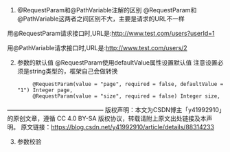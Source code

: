 1. @RequestParam和@PathVariable注解的区别
@RequestParam和@PathVariable这两者之间区别不大，主要是请求的URL不一样

用@RequestParam请求接口时,URL是:http://www.test.com/users?userId=1

用@PathVariable请求接口时,URL是:http://www.test.com/users/2

2. 参数的默认值
@RequestParam使用defaultValue属性设置默认值
注意设置必须是string类型的，框架自己会做转换

			@RequestParam(value = "page", required = false, defaultValue = "1") Integer page,
			@RequestParam(value = "size", required = false) Integer size,
————————————————
版权声明：本文为CSDN博主「y41992910」的原创文章，遵循 CC 4.0 BY-SA 版权协议，转载请附上原文出处链接及本声明。
原文链接：https://blog.csdn.net/y41992910/article/details/88314233

3. 参数校验

